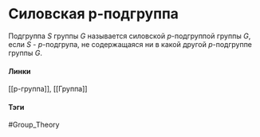 # Силовская p-подгруппа
Подгруппа $S$ группы $G$ называется силовской $p$-подгруппой группы $G$, если 
$S$ - $p$-подгрупа, не содержащаяся ни в какой другой $p$-подгруппе группы $G$.

#### Линки 
[[p-группа]],
[[Группа]]
#### Тэги 
 #Group_Theory 